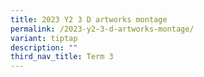 ```yaml
---
title: 2023 Y2 3 D artworks montage
permalink: /2023-y2-3-d-artworks-montage/
variant: tiptap
description: ""
third_nav_title: Term 3
---
```

